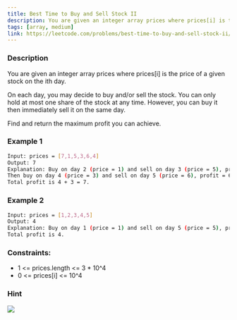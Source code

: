 ```yaml
---
title: Best Time to Buy and Sell Stock II
description: You are given an integer array prices where prices[i] is the price of a given stock on the ith day.  On each day, you may decide to buy and/or sell the stock. You can only hold at most one share of the stock at any time. However, you can buy it then immediately sell it on the same day.  Find and return the maximum profit you can achieve.
tags: [array, medium]
link: https://leetcode.com/problems/best-time-to-buy-and-sell-stock-ii/
---
```


### Description

You are given an integer array prices where prices[i] is the price of a given stock on the ith day.

On each day, you may decide to buy and/or sell the stock. You can only hold at most one share of the stock at any time. However, you can buy it then immediately sell it on the same day.

Find and return the maximum profit you can achieve.

### Example 1

```bash
Input: prices = [7,1,5,3,6,4]
Output: 7
Explanation: Buy on day 2 (price = 1) and sell on day 3 (price = 5), profit = 5-1 = 4.
Then buy on day 4 (price = 3) and sell on day 5 (price = 6), profit = 6-3 = 3.
Total profit is 4 + 3 = 7.
```

### Example 2

```bash
Input: prices = [1,2,3,4,5]
Output: 4
Explanation: Buy on day 1 (price = 1) and sell on day 5 (price = 5), profit = 5-1 = 4.
Total profit is 4.
```

### Constraints:

- 1 <= prices.length <= 3 * 10^4
- 0 <= prices[i] <= 10^4


### Hint

![](https://wiki.anviltech.net/images/Tets.jpg)


